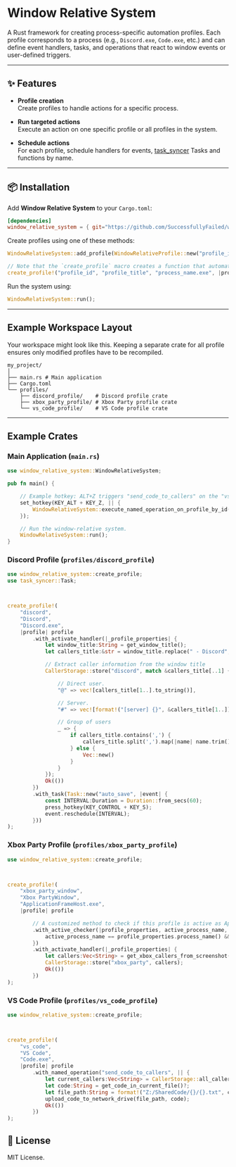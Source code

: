 # Window Relative System

A Rust framework for creating process-specific automation profiles. Each profile corresponds to a process (e.g., `Discord.exe`, `Code.exe`, etc.) and can define event handlers, tasks, and operations that react to window events or user-defined triggers.

---

## ✨ Features

- **Profile creation**  
  Create profiles to handle actions for a specific process.

- **Run targeted actions**  
  Execute an action on one specific profile or all profiles in the system.

- **Schedule actions**  
  For each profile, schedule handlers for events, [task_syncer](https://github.com/SuccessfullyFailed/task_syncer) Tasks and functions by name.
---

## 📦 Installation

Add **Window Relative System** to your `Cargo.toml`:

```toml
[dependencies]
window_relative_system = { git="https://github.com/SuccessfullyFailed/window_relative_system" }
```

Create profiles using one of these methods:

```rust
WindowRelativeSystem::add_profile(WindowRelativeProfile::new("profile_id", "profile_title", "process_name.exe", |profile| profile.with_profile_modifications()));

// Note that the `create_profile` macro creates a function that automatically adds it to the system. This means that this macro can only be used once per context as using it twice would generate two functions with the same name.
create_profile!("profile_id", "profile_title", "process_name.exe", |profile| profile.with_profile_modifications());
```

Run the system using:

```rust
WindowRelativeSystem::run();
```

---

## Example Workspace Layout

Your workspace might look like this. Keeping a separate crate for all profile ensures only modified profiles have to be recompiled.

```
my_project/
│
├── main.rs	# Main application
├── Cargo.toml
└── profiles/
    ├── discord_profile/	# Discord profile crate
    ├── xbox_party_profile/	# Xbox Party profile crate
    └── vs_code_profile/	# VS Code profile crate
```

---

## Example Crates

### Main Application (`main.rs`)

```rust
use window_relative_system::WindowRelativeSystem;

pub fn main() {

	// Example hotkey: ALT+Z triggers "send_code_to_callers" on the "vs_code" profile
	set_hotkey(KEY_ALT + KEY_Z, || {
		WindowRelativeSystem::execute_named_operation_on_profile_by_id("vs_code", "send_code_to_callers");
	});

	// Run the window-relative system.
	WindowRelativeSystem::run();
}
```

### Discord Profile (`profiles/discord_profile`)

```rust
use window_relative_system::create_profile;
use task_syncer::Task;



create_profile!(
	"discord",
	"Discord",
	"Discord.exe",
	|profile| profile
		.with_activate_handler(|_profile_properties| {
			let window_title:String = get_window_title();
			let callers_title:&str = window_title.replace(" - Discord", "");

			// Extract caller information from the window title
			CallerStorage::store("discord", match &callers_title[..1] {

				// Direct user.
				"@" => vec![callers_title[1..].to_string()],

				// Server.
				"#" => vec![format!("[server] {}", &callers_title[1..])],

				// Group of users
				_ => {
					if callers_title.contains(',') {
						callers_title.split(',').map(|name| name.trim().to_string()).collect::<Vec<String>>()
					} else {
						Vec::new()
					}
				}
			});
			Ok(())
		})
		.with_task(Task::new("auto_save", |event| {
			const INTERVAL:Duration = Duration::from_secs(60);
			press_hotkey(KEY_CONTROL + KEY_S);
			event.reschedule(INTERVAL);
		}))
);
```

### Xbox Party Profile (`profiles/xbox_party_profile`)

```rust
use window_relative_system::create_profile;



create_profile!(
	"xbox_party_window",
	"Xbox PartyWindow",
	"ApplicationFrameHost.exe",
	|profile| profile

		// A customized method to check if this profile is active as ApplicationFrameHost covers a lot of applications.
		.with_active_checker(|profile_properties, active_process_name, active_process_title| {
			active_process_name == profile_properties.process_name() && active_process_title.contains("party")
		})
		.with_activate_handler(|_profile_properties| {
			let callers:Vec<String> = get_xbox_callers_from_screenshot();
			CallerStorage::store("xbox_party", callers);
			Ok(())
		})
);
```

### VS Code Profile (`profiles/vs_code_profile`)

```rust
use window_relative_system::create_profile;



create_profile!(
	"vs_code",
	"VS Code",
	"Code.exe",
	|profile| profile
		.with_named_operation("send_code_to_callers", || {
			let current_callers:Vec<String> = CallerStorage::all_callers();
			let code:String = get_code_in_current_file()?;
			let file_path:String = format!("Z:/SharedCode/{}/{}.txt", current_callers.join(", "), Instant::now());
			upload_code_to_network_drive(file_path, code);
			Ok(())
		})
);
```


## 📝 License
MIT License.